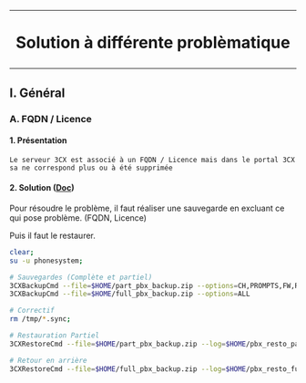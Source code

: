 ------------------------------------------------------------
# <p align='center'> Solution à différente problèmatique </p>

------------------------------------------------------------
## I. Général
### A. FQDN / Licence
#### 1. Présentation
```
Le serveur 3CX est associé à un FQDN / Licence mais dans le portal 3CX sa ne correspond plus ou à été supprimée
```
#### 2. Solution ([Doc](https://www.3cx.com/docs/backup-restore-command-line/))
Pour résoudre le problème, il faut réaliser une sauvegarde en excluant ce qui pose problème. (FQDN, Licence)

Puis il faut le restaurer.

```bash
clear;
su -u phonesystem;

# Sauvegardes (Complète et partiel)
3CXBackupCmd --file=$HOME/part_pbx_backup.zip --options=CH,PROMPTS,FW,REC,VM --log=$HOME/pbx-backup_part.log
3CXBackupCmd --file=$HOME/full_pbx_backup.zip --options=ALL                  --log=$HOME/pbx-backup_full.log

# Correctif
rm /tmp/*.sync;

# Restauration Partiel
3CXRestoreCmd --file=$HOME/part_pbx_backup.zip --log=$HOME/pbx_resto_part.log;

# Retour en arrière
3CXRestoreCmd --file=$HOME/full_pbx_backup.zip --log=$HOME/pbx_resto_full.log;
```
